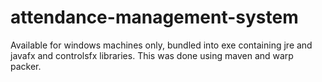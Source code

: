 # attendance-management-system
Available for windows machines only, bundled into exe containing jre and javafx and controlsfx libraries. This was done using maven and warp packer.
